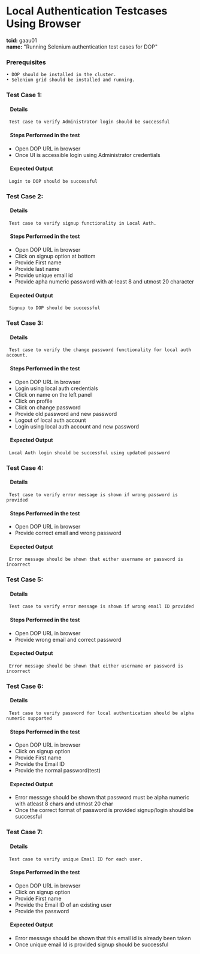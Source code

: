 # Local Authentication Testcases Using Browser
<b>tcid:</b> gaau01 <br>
<b>name:</b> "Running Selenium authentication test cases for DOP"<br>

### Prerequisites
    • DOP should be installed in the cluster.
    • Selenium grid should be installed and running.
    
### Test Case 1: 
#### &nbsp;&nbsp;&nbsp;Details
	 Test case to verify Administrator login should be successful
#### &nbsp;&nbsp;&nbsp;Steps Performed in the test
* Open DOP URL in browser
* Once UI is accessible login using Administrator credentials

#### &nbsp;&nbsp;&nbsp;Expected Output
	 Login to DOP should be successful
	
### Test Case 2: 
#### &nbsp;&nbsp;&nbsp;Details
	 Test case to verify signup functionality in Local Auth.
#### &nbsp;&nbsp;&nbsp;Steps Performed in the test
* Open DOP URL in browser
* Click on signup option at bottom
* Provide First name
* Provide last name
* Provide unique email id
* Provide apha numeric password with at-least 8 and utmost 20 character

#### &nbsp;&nbsp;&nbsp;Expected Output
	 Signup to DOP should be successful
    
	
### Test Case 3: 
#### &nbsp;&nbsp;&nbsp;Details
	 Test case to verify the change password functionality for local auth account.
#### &nbsp;&nbsp;&nbsp;Steps Performed in the test
* Open DOP URL in browser
* Login using local auth credentials
* Click on name on the left panel
* Click on profile 
* Click on change password
* Provide old password and new password
* Logout of local auth account
* Login using local auth account and new password

#### &nbsp;&nbsp;&nbsp;Expected Output
	 Local Auth login should be successful using updated password

### Test Case 4: 
#### &nbsp;&nbsp;&nbsp;Details
	 Test case to verify error message is shown if wrong password is provided
#### &nbsp;&nbsp;&nbsp;Steps Performed in the test
* Open DOP URL in browser
* Provide correct email and wrong password

#### &nbsp;&nbsp;&nbsp;Expected Output
	 Error message should be shown that either username or password is incorrect
	
### Test Case 5: 
#### &nbsp;&nbsp;&nbsp;Details
	 Test case to verify error message is shown if wrong email ID provided
#### &nbsp;&nbsp;&nbsp;Steps Performed in the test
*  Open DOP URL in browser
*  Provide wrong email and correct password

#### &nbsp;&nbsp;&nbsp;Expected Output
	 Error message should be shown that either username or password is incorrect
	
### Test Case 6: 
#### &nbsp;&nbsp;&nbsp;Details
	 Test case to verify password for local authentication should be alpha numeric supported
#### &nbsp;&nbsp;&nbsp;Steps Performed in the test
* Open DOP URL  in browser
* Click on signup option
* Provide First name
* Provide the Email ID
* Provide the normal password(test)

#### &nbsp;&nbsp;&nbsp;Expected Output
* Error message should be shown that password must be alpha numeric with atleast 8 chars and utmost 20 char
* Once the correct format of password is provided signup/login should be successful
	
### Test Case 7: 
#### &nbsp;&nbsp;&nbsp;Details
	 Test case to verify unique Email ID for each user.
#### &nbsp;&nbsp;&nbsp;Steps Performed in the test
* Open DOP URL in browser
* Click on signup option
* Provide First name
* Provide the Email ID of an existing user
* Provide the password

#### &nbsp;&nbsp;&nbsp;Expected Output
* Error message should be shown that this email id is already been taken
* Once unique email Id is provided signup should be successful